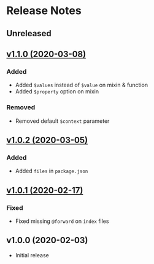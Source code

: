 # Release Notes

## Unreleased

## [v1.1.0 (2020-03-08)](https://github.com/sass-collective/sass-rem/compare/v1.0.2...v1.1.0)

### Added

* Added ``$values`` instead of ``$value`` on mixin & function
* Added ``$property`` option on mixin

### Removed

* Removed default ``$context`` parameter

## [v1.0.2 (2020-03-05)](https://github.com/sass-collective/sass-rem/compare/v1.0.1...v1.0.2)

### Added

* Added ``files`` in ``package.json``

## [v1.0.1 (2020-02-17)](https://github.com/sass-collective/sass-em/compare/v1.0.0...v1.0.1)

### Fixed

* Fixed missing ``@forward`` on ``index`` files

## v1.0.0 (2020-02-03)

* Initial release
